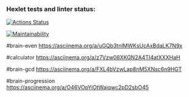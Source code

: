 ### Hexlet tests and linter status:
[![Actions Status](https://github.com/disya08/frontend-project-44/actions/workflows/hexlet-check.yml/badge.svg)](https://github.com/disya08/frontend-project-44/actions)

[![Maintainability](https://api.codeclimate.com/v1/badges/63f0bfac515a90e661ea/maintainability)](https://codeclimate.com/github/disya08/frontend-project-44/maintainability)

#brain-even https://asciinema.org/a/uGQb3tnlMWKsUcAxBdaLK7N9x


#calculator https://asciinema.org/a/z7Vzw08XKGN2A4TI4atXXXHaH

#brain-gcd https://asciinema.org/a/FXL4bVzwLap8nM5XNsc6n9HGT

#brain-progression https://asciinema.org/a/O46VOpYiOtWajqwc2pD2sbO45